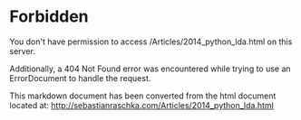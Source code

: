 Forbidden
=========

You don't have permission to access /Articles/2014\_python\_lda.html on
this server.

Additionally, a 404 Not Found error was encountered while trying to use
an ErrorDocument to handle the request.

This markdown document has been converted from the html document located at:
http://sebastianraschka.com/Articles/2014_python_lda.html

